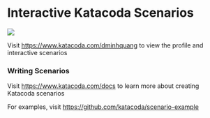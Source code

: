 # Interactive Katacoda Scenarios

[![](http://shields.katacoda.com/katacoda/dminhquang/count.svg)](https://www.katacoda.com/dminhquang "Get your profile on Katacoda.com")

Visit https://www.katacoda.com/dminhquang to view the profile and interactive scenarios

### Writing Scenarios
Visit https://www.katacoda.com/docs to learn more about creating Katacoda scenarios

For examples, visit https://github.com/katacoda/scenario-example

